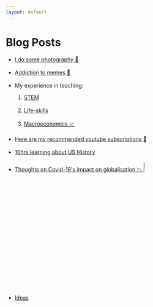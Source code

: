 ```yaml
---
layout: default
---
```

# Blog Posts

<ul class="links">
    <li><a href="instagram_preview.html">I do some photography 📸</a></li><br>
    <li><a href="memes.html">Addiction to memes 🍄</a></li><br>
    <li>My experience in teaching:</li>
    <ol>
        <li><a href="iteach1+2.html">STEM</a></li><br>
        <li><a href="iteach3.html">Life-skills</a></li><br>
        <li><a href="ait_macroeco.html">Macroeconomics 📈</a></li><br>
    </ol>
    <li><a href="self_learning.html">Here are my recommended youtube subscriptions 📼<lottie-player src="https://assets2.lottiefiles.com/private_files/lf30_imyUMa.json"  background="transparent"  speed="1"  style="width: 300px; height: 300px;"  loop  autoplay></lottie-player></a></li><br>
    <!-- <li><a href="startsmall.html">#StartSmall ₹</a></li><br> -->
    <li><a href="us_history.html">10hrs learning about US History</a></li><br>
    <li><a href="globalisation_covid.html">Thoughts on Covid-19's impact on globalisation 📉 <img src="https://media.giphy.com/media/a5viI92PAF89q/giphy.gif" width="8%"/></a></li><br><br>
    <li><a href="ideas_box.html">Ideas</a></li>
    <!-- <ol>
        <li><a href="picture1000words.html">A picture can say a 1000 words 🖼</a></li><br>
    </ol> -->

</ul>







<!-- * [](.md) -->